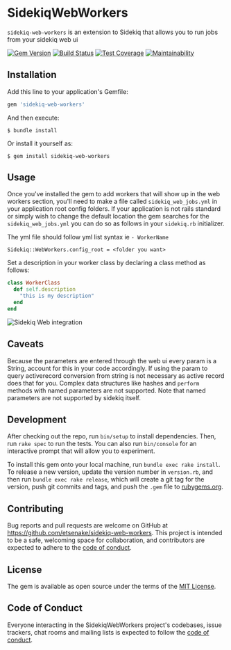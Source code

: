 # SidekiqWebWorkers

`sidekiq-web-workers` is an extension to Sidekiq that allows you to run jobs from your sidekiq web ui

[![Gem Version](https://badge.fury.io/rb/sidekiq-web-workers.svg)](https://badge.fury.io/rb/sidekiq-web-workers)
[![Build Status](https://travis-ci.com/etsenake/sidekiq-web-workers.svg?branch=master)](https://travis-ci.com/etsenake/sidekiq-web-workers)
[![Test Coverage](https://api.codeclimate.com/v1/badges/4e80e0acd08398d0df0d/test_coverage)](https://codeclimate.com/github/etsenake/sidekiq-web-workers/test_coverage)
[![Maintainability](https://api.codeclimate.com/v1/badges/4e80e0acd08398d0df0d/maintainability)](https://codeclimate.com/github/etsenake/sidekiq-web-workers/maintainability)
## Installation

Add this line to your application's Gemfile:

```ruby
gem 'sidekiq-web-workers'
```

And then execute:

    $ bundle install

Or install it yourself as:

    $ gem install sidekiq-web-workers

## Usage

Once you've installed the gem to add workers that will show up in the web workers section, you'll need to make a file called `sidekiq_web_jobs.yml` in your application root config folders.
If your application is not rails standard or simply wish to change the default location the gem searches for the `sidekiq_web_jobs.yml` you can do so as follows in your `sidekiq.rb` initializer.

The yml file should follow yml list syntax ie `- WorkerName`

`Sidekiq::WebWorkers.config_root = <folder you want>`

Set a description in your worker class by declaring a class method as follows: 
```ruby
class WorkerClass
  def self.description
    "this is my description"
  end
end    
``` 

![Sidekiq Web integration](https://media.giphy.com/media/ehCx2H36mzwlApmiln/giphy.gif)

## Caveats
Because the parameters are entered through the web ui every param is a String, account for this in your code accordingly. If using the param to query activerecord conversion from string is not necessary as active record does that for you.
Complex data structures like hashes and `perform` methods with named parameters are not supported. Note that named parameters are not supported by sidekiq itself.

## Development

After checking out the repo, run `bin/setup` to install dependencies. Then, run `rake spec` to run the tests. You can also run `bin/console` for an interactive prompt that will allow you to experiment.

To install this gem onto your local machine, run `bundle exec rake install`. To release a new version, update the version number in `version.rb`, and then run `bundle exec rake release`, which will create a git tag for the version, push git commits and tags, and push the `.gem` file to [rubygems.org](https://rubygems.org).

## Contributing

Bug reports and pull requests are welcome on GitHub at https://github.com/etsenake/sidekiq-web-workers. This project is intended to be a safe, welcoming space for collaboration, and contributors are expected to adhere to the [code of conduct](https://github.com/etsenake/sidekiq-web-workers/blob/master/CODE_OF_CONDUCT.md).


## License

The gem is available as open source under the terms of the [MIT License](https://opensource.org/licenses/MIT).

## Code of Conduct

Everyone interacting in the SidekiqWebWorkers project's codebases, issue trackers, chat rooms and mailing lists is expected to follow the [code of conduct](https://github.com/etsenake/sidekiq-web-workers/blob/master/CODE_OF_CONDUCT.md).
